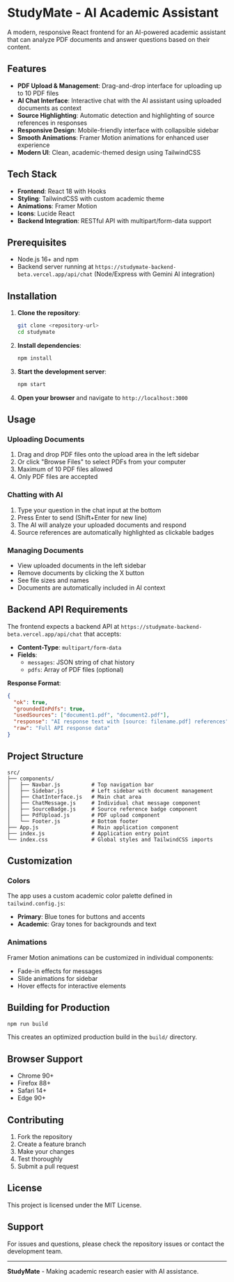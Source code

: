 # StudyMate - AI Academic Assistant

A modern, responsive React frontend for an AI-powered academic assistant that can analyze PDF documents and answer questions based on their content.

## Features

- **PDF Upload & Management**: Drag-and-drop interface for uploading up to 10 PDF files
- **AI Chat Interface**: Interactive chat with the AI assistant using uploaded documents as context
- **Source Highlighting**: Automatic detection and highlighting of source references in responses
- **Responsive Design**: Mobile-friendly interface with collapsible sidebar
- **Smooth Animations**: Framer Motion animations for enhanced user experience
- **Modern UI**: Clean, academic-themed design using TailwindCSS

## Tech Stack

- **Frontend**: React 18 with Hooks
- **Styling**: TailwindCSS with custom academic theme
- **Animations**: Framer Motion
- **Icons**: Lucide React
- **Backend Integration**: RESTful API with multipart/form-data support

## Prerequisites

- Node.js 16+ and npm
- Backend server running at `https://studymate-backend-beta.vercel.app/api/chat` (Node/Express with Gemini AI integration)

## Installation

1. **Clone the repository**:
   ```bash
   git clone <repository-url>
   cd studymate
   ```

2. **Install dependencies**:
   ```bash
   npm install
   ```

3. **Start the development server**:
   ```bash
   npm start
   ```

4. **Open your browser** and navigate to `http://localhost:3000`

## Usage

### Uploading Documents
1. Drag and drop PDF files onto the upload area in the left sidebar
2. Or click "Browse Files" to select PDFs from your computer
3. Maximum of 10 PDF files allowed
4. Only PDF files are accepted

### Chatting with AI
1. Type your question in the chat input at the bottom
2. Press Enter to send (Shift+Enter for new line)
3. The AI will analyze your uploaded documents and respond
4. Source references are automatically highlighted as clickable badges

### Managing Documents
- View uploaded documents in the left sidebar
- Remove documents by clicking the X button
- See file sizes and names
- Documents are automatically included in AI context

## Backend API Requirements

The frontend expects a backend API at `https://studymate-backend-beta.vercel.app/api/chat` that accepts:

- **Content-Type**: `multipart/form-data`
- **Fields**:
  - `messages`: JSON string of chat history
  - `pdfs`: Array of PDF files (optional)

**Response Format**:
```json
{
  "ok": true,
  "groundedInPdfs": true,
  "usedSources": ["document1.pdf", "document2.pdf"],
  "response": "AI response text with [source: filename.pdf] references",
  "raw": "Full API response data"
}
```

## Project Structure

```
src/
├── components/
│   ├── Navbar.js          # Top navigation bar
│   ├── Sidebar.js         # Left sidebar with document management
│   ├── ChatInterface.js   # Main chat area
│   ├── ChatMessage.js     # Individual chat message component
│   ├── SourceBadge.js     # Source reference badge component
│   ├── PdfUpload.js       # PDF upload component
│   └── Footer.js          # Bottom footer
├── App.js                 # Main application component
├── index.js               # Application entry point
└── index.css              # Global styles and TailwindCSS imports
```

## Customization

### Colors
The app uses a custom academic color palette defined in `tailwind.config.js`:

- **Primary**: Blue tones for buttons and accents
- **Academic**: Gray tones for backgrounds and text

### Animations
Framer Motion animations can be customized in individual components:
- Fade-in effects for messages
- Slide animations for sidebar
- Hover effects for interactive elements

## Building for Production

```bash
npm run build
```

This creates an optimized production build in the `build/` directory.

## Browser Support

- Chrome 90+
- Firefox 88+
- Safari 14+
- Edge 90+

## Contributing

1. Fork the repository
2. Create a feature branch
3. Make your changes
4. Test thoroughly
5. Submit a pull request

## License

This project is licensed under the MIT License.

## Support

For issues and questions, please check the repository issues or contact the development team.

---

**StudyMate** - Making academic research easier with AI assistance.
